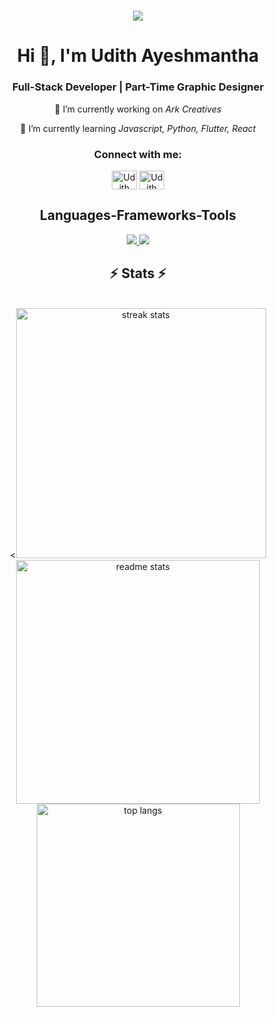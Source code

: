 <h1 align="center">
    <img src="https://readme-typing-svg.herokuapp.com/?font=Source+Code+Pro&color:green&size=35&center=true&vCenter=true&width=500&height=70&duration=4000&lines=Hello+There!;+I'm+Udith+Ayeshmantha!;" />
</h1>

<h1 align="center">Hi 👋, I'm Udith Ayeshmantha</h1>
<h3 align="center">Full-Stack Developer | Part-Time Graphic Designer</h3>

<div align="center">
 
 🔭 I’m currently working on *Ark Creatives*
 
 🌱 I’m currently learning *Javascript, Python, Flutter, React*

 </div>

<h3 align="Center">Connect with me:</h3>
<p align="center">
<a href="https://www.linkedin.com/in/udithayeshmantha/" target="blank"><img align="center" src="https://raw.githubusercontent.com/rahuldkjain/github-profile-readme-generator/master/src/images/icons/Social/linked-in-alt.svg" alt="Udith Ayeshmantha" height="30" width="40" /></a>
<a href="https://www.facebook.com/udith.ayeshmantha/" target="blank"><img align="center" src="https://raw.githubusercontent.com/rahuldkjain/github-profile-readme-generator/master/src/images/icons/Social/facebook.svg" alt="Udith Ayeshmantha" height="30" width="40" /></a>
</p>

<h2 align="center">Languages-Frameworks-Tools</h2>
<p align="center">
  <a href="https://skillicons.dev">
    <img src="https://skillicons.dev/icons?i=react,bootstrap,html,css,vscode,github,photoshop,illustrator,figma,git,r" />
    <img src="https://skillicons.dev/icons?i=nodejs,python,javascript,typescript,firebase,mongodb,c,java,mysql,flutter,dart" /><br>
    
  </a>
</p>

<h2 align="center">⚡ Stats ⚡</h2>
<br>
<div align=center>
  <<img width=400 src="https://github-readme-streak-stats-salesp07.vercel.app/?user=udithayeshmantha&count_private=true&theme=react&border_radius=10" alt="streak stats"/>
  <img width=390 src="https://github-readme-stats-salesp07.vercel.app/api?username=udithayeshmantha&count_private=true&show_icons=true&theme=react&rank_icon=github&border_radius=10" alt="readme stats" />
  <br/>
  <img width=325 align="center" src="https://github-readme-stats-salesp07.vercel.app/api/top-langs/?username=udithayeshmantha&hide=HTML&langs_count=8&layout=compact&theme=react&border_radius=10&size_weight=0.5&count_weight=0.5&exclude_repo=github-readme-stats" alt="top langs" />
</div>
